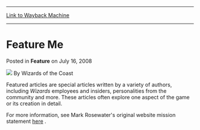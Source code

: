 
---
[Link to Wayback Machine](https://web.archive.org/web/20211017054609/https://magic.wizards.com/en/articles/archive/feature/feature-me-2008-07-16)

[_metadata_:wayback_url]:- "https://magic.wizards.com/en/articles/archive/feature/feature-me-2008-07-16"
[_metadata_:wayback_raw_url]:- "https://web.archive.org/web/20211017054609id_/https://magic.wizards.com/en/articles/archive/feature/feature-me-2008-07-16"
[_metadata_:wayback_capture_timestamp]:- "2021-10-17 05:46:09+00:00"
[_metadata_:description]:- "Featured articles are special articles written by a variety of authors, including Wizards employees and insiders, personalities from the community and more. These articles often explore one aspect of the game or its creation in detail.For more information, see Mark Rosewater's original website mission statement here ."
[_metadata_:generator]:- "Drupal 7 (http://drupal.org)"
[_metadata_:publish_date]:- "2008-07-16"
---


Feature Me
==========



 Posted in **Feature**
 on July 16, 2008 






![](https://media.magic.wizards.com/styles/auth_small/public/images/person/wizards_author.jpg)
By Wizards of the Coast











Featured articles are special articles written by a variety of authors, including *Wizards* employees and insiders, personalities from the community and more. These articles often explore one aspect of the game or its creation in detail.

For more information, see Mark Rosewater's original website mission statement [here](/en/articles/archive/beginning-2002-01-02-0) .







